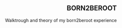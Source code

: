 <div align="right">
	<h2>BORN2BEROOT</h2>
  <p>Walktrough and theory of my born2beroot experience</p>
</div>
<div align="center">
  <a haref="https://youtu.be/jxReupv7UOo> EL video aquì </a>
</div>
